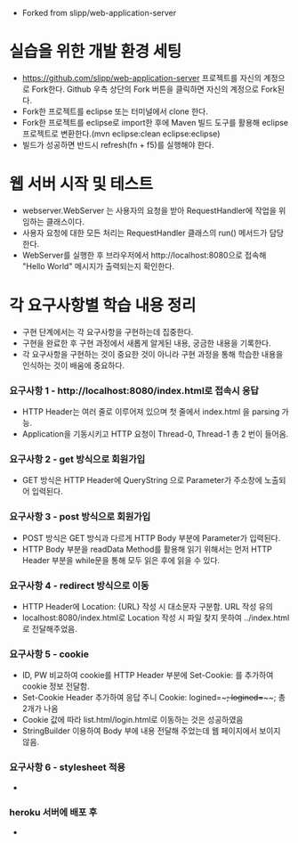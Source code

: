 * Forked from slipp/web-application-server

# 실습을 위한 개발 환경 세팅
* https://github.com/slipp/web-application-server 프로젝트를 자신의 계정으로 Fork한다. Github 우측 상단의 Fork 버튼을 클릭하면 자신의 계정으로 Fork된다.
* Fork한 프로젝트를 eclipse 또는 터미널에서 clone 한다.
* Fork한 프로젝트를 eclipse로 import한 후에 Maven 빌드 도구를 활용해 eclipse 프로젝트로 변환한다.(mvn eclipse:clean eclipse:eclipse)
* 빌드가 성공하면 반드시 refresh(fn + f5)를 실행해야 한다.

# 웹 서버 시작 및 테스트
* webserver.WebServer 는 사용자의 요청을 받아 RequestHandler에 작업을 위임하는 클래스이다.
* 사용자 요청에 대한 모든 처리는 RequestHandler 클래스의 run() 메서드가 담당한다.
* WebServer를 실행한 후 브라우저에서 http://localhost:8080으로 접속해 "Hello World" 메시지가 출력되는지 확인한다.

# 각 요구사항별 학습 내용 정리
* 구현 단계에서는 각 요구사항을 구현하는데 집중한다. 
* 구현을 완료한 후 구현 과정에서 새롭게 알게된 내용, 궁금한 내용을 기록한다.
* 각 요구사항을 구현하는 것이 중요한 것이 아니라 구현 과정을 통해 학습한 내용을 인식하는 것이 배움에 중요하다. 

### 요구사항 1 - http://localhost:8080/index.html로 접속시 응답
* HTTP Header는 여러 줄로 이루어져 있으며 첫 줄에서 index.html 을 parsing 가능.
* Application을 기동시키고 HTTP 요청이 Thread-0, Thread-1 총 2 번이 들어옴.

### 요구사항 2 - get 방식으로 회원가입
* GET 방식은 HTTP Header에 QueryString 으로 Parameter가 주소창에 노출되어 입력된다.

### 요구사항 3 - post 방식으로 회원가입
* POST 방식은 GET 방식과 다르게 HTTP Body 부분에 Parameter가 입력된다.
* HTTP Body 부분을 readData Method를 활용해 읽기 위해서는 먼저 HTTP Header 부분을 while문을 통해 모두 읽은 후에 읽을 수 있다.

### 요구사항 4 - redirect 방식으로 이동
* HTTP Header에 Location: {URL} 작성 시 대소문자 구분함. URL 작성 유의
* localhost:8080/index.html로 Location 작성 시 파일 찾지 못하여 ../index.html로 전달해주었음.


### 요구사항 5 - cookie
* ID, PW 비교하여 cookie를 HTTP Header 부분에 Set-Cookie: 를 추가하여 cookie 정보 전달함.
* Set-Cookie Header 추가하여 응답 주니 Cookie: logined=~~~; logined=~~~~; 총 2개가 나옴
* Cookie 값에 따라 list.html/login.html로 이동하는 것은 성공하였음
* StringBuilder 이용하여 Body 부에 내용 전달해 주었는데 웹 페이지에서 보이지 않음.

### 요구사항 6 - stylesheet 적용
* 

### heroku 서버에 배포 후
* 
